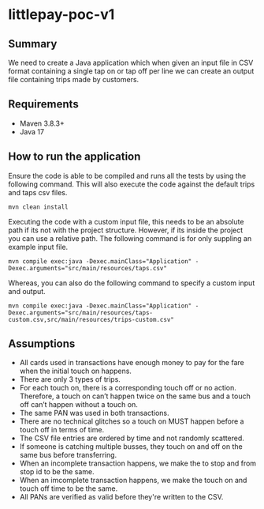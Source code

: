 # littlepay-poc-v1
## Summary

We need to create a Java application which when given an input file in CSV format containing a single tap on or tap off per line we can create an output file containing trips made by customers.

## Requirements
- Maven 3.8.3+
- Java 17

## How to run the application

Ensure the code is able to be compiled and runs all the tests by using the following command. This will also execute the code against the default trips and taps csv files.

`mvn clean install`

Executing the code with a custom input file, this needs to be an absolute path if its not with the project structure. However, if its inside the project you can use a relative path. The following command is for only suppling an example input file.

`mvn compile exec:java -Dexec.mainClass="Application" -Dexec.arguments="src/main/resources/taps.csv"`

Whereas, you can also do the following command to specify a custom input and output.

`mvn compile exec:java -Dexec.mainClass="Application" -Dexec.arguments="src/main/resources/taps-custom.csv,src/main/resources/trips-custom.csv"`

## Assumptions
 - All cards used in transactions have enough money to pay for the fare when the initial touch on happens.
 - There are only 3 types of trips.
 - For each touch on, there is a corresponding touch off or no action. Therefore, a touch on can’t happen twice on the same bus and a touch off can’t happen without a touch on.
 - The same PAN was used in both transactions.
 - There are no technical glitches so a touch on MUST happen before a touch off in terms of time.
 - The CSV file entries are ordered by time and not randomly scattered.
 - If someone is catching multiple busses, they touch on and off on the same bus before transferring.
 - When an incomplete transaction happens, we make the to stop and from stop id to be the same.
 - When an imcomplete transaction happens, we make the touch on and touch off time to be the same.
 - All PANs are verified as valid before they're written to the CSV.
